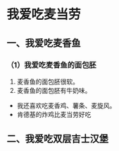 # 我爱吃麦当劳

## 一、我爱吃麦香鱼

### （1）我爱吃麦香鱼的面包胚

1. 麦香鱼的面包胚很软。
2. 麦香鱼的面包胚有牛奶味。

- 我还喜欢吃麦香鸡、薯条、麦旋风。
- 肯德基的炸鸡比麦当劳好吃


## 二、我爱吃双层吉士汉堡

